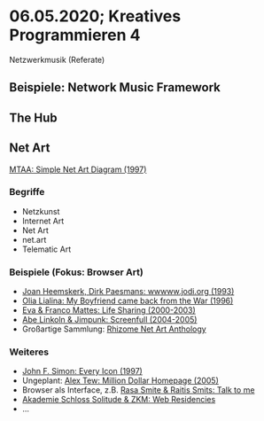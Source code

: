 # 06.05.2020; Kreatives Programmieren 4

Netzwerkmusik (Referate)

## Beispiele: Network Music Framework

## The Hub

## Net Art

[MTAA: Simple Net Art Diagram (1997)](https://anthology.rhizome.org/simple-net-art-diagram)

### Begriffe

* Netzkunst
* Internet Art
* Net Art
* net.art
* Telematic Art

### Beispiele (Fokus: Browser Art)

* [Joan Heemskerk, Dirk Paesmans: wwwww.jodi.org (1993)](https://wwwww.jodi.org/)
* [Olia Lialina: My Boyfriend came back from the War (1996)](http://www.teleportacia.org/war/wara.htm)
* [Eva & Franco Mattes: Life Sharing (2000-2003)](https://anthology.rhizome.org/life-sharing)
* [Abe Linkoln & Jimpunk: Screenfull (2004-2005)](https://anthology.rhizome.org/screenfull)
* Großartige Sammlung: [Rhizome Net Art Anthology](https://anthology.rhizome.org/)

### Weiteres

* [John F. Simon: Every Icon (1997)](http://www.numeral.com/appletsoftware/eicon.html)
* Ungeplant: [Alex Tew: Million Dollar Homepage (2005)](http://www.milliondollarhomepage.com/)
* Browser als Interface, z.B. [Rasa Smite & Raitis Smits: Talk to me](https://talktome.rixc.lv/)
* [Akademie Schloss Solitude & ZKM: Web Residencies](https://zkm.de/de/projekt/web-residencies)
* ...